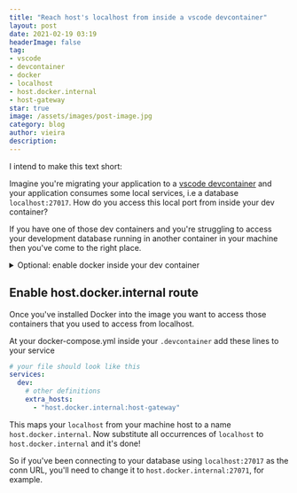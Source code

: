 ```yaml
---
title: "Reach host's localhost from inside a vscode devcontainer"
layout: post
date: 2021-02-19 03:19
headerImage: false
tag:
- vscode
- devcontainer
- docker
- localhost
- host.docker.internal
- host-gateway
star: true
image: /assets/images/post-image.jpg
category: blog
author: vieira
description: 
---
```



I intend to make this text short: 

Imagine you're migrating your application to a [vscode devcontainer](https://code.visualstudio.com/docs/remote/containers) and your application consumes some local services, i.e a database `localhost:27017`. How do you access this local port from inside your dev container?

If you have one of those dev containers and you're struggling to access your development database running in another container in your machine then you've come to the right place.

<details>
 
 <summary>Optional: enable docker inside your dev container</summary>
First of all enable to run dockers from your container: 

In your docker image install docker, follow the appropriate tutorial for your case:

- [Enabling docker from docker ](https://github.com/microsoft/vscode-dev-containers/tree/master/containers/docker-from-docker)(devcontainer created from a Dockerfile)
- [Enabling docker from docker-compose ](https://github.com/microsoft/vscode-dev-containers/tree/master/containers/docker-from-docker)(devcontainer created from docker-compose)
</details>

## Enable host.docker.internal route

Once you've installed Docker into the image you want to access those containers that you used to access from localhost.

At your docker-compose.yml inside your `.devcontainer` add these lines to your service

```yaml
# your file should look like this
services:
  dev:
    # other definitions
    extra_hosts: 
      - "host.docker.internal:host-gateway"
```

This maps your `localhost` from your machine host to a name `host.docker.internal`. Now substitute all occurrences of `localhost` to `host.docker.internal` and it's done!

So if you've been connecting to your database using `localhost:27017` as the conn URL, you'll need to change it to `host.docker.internal:27071`, for example.